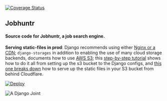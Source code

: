 [![Coverage Status](https://coveralls.io/repos/timkofu/jobhuntr/badge.svg?branch=master&service=github)](https://coveralls.io/github/timkofu/jobhuntr?branch=master)
## Jobhuntr

#### Source code for Jobhuntr, a job search engine.

**Serving static-files in prod**: Django recommends using either [Nginx or a CDN](https://docs.djangoproject.com/en/4.0/howto/static-files/deployment/); `django-storages` in addition to enabling the use of many cloud storage backends, documents how to use [AWS S3](https://django-storages.readthedocs.io/en/latest/backends/amazon-S3.html); this [step-by-step tutorial](https://testdriven.io/blog/storing-django-static-and-media-files-on-amazon-s3/) shows how to do it all from setting up the s3 bucket to the Django configs, and [this one breaks down](https://support.cloudflare.com/hc/en-us/articles/360037983412-Configuring-an-Amazon-Web-Services-static-site-to-use-Cloudflare) how to serve up the static files in your S3 bucket from behind Cloudflare.

[![Deploy](https://www.herokucdn.com/deploy/button.svg)](https://heroku.com/deploy)

![A Django Joint](https://www.djangoproject.com/m/img/badges/djangojoint107x25.gif)
